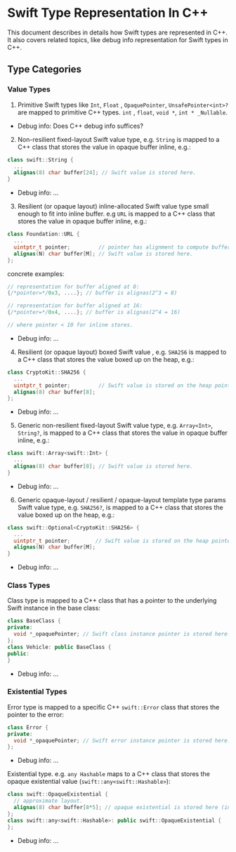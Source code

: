 # Swift Type Representation In C++

This document describes in details how Swift types are represented in C++.
It also covers related topics, like debug info representation for Swift types in
C++.

## Type Categories

### Value Types

1) Primitive Swift types like `Int`, `Float` , `OpaquePointer`, `UnsafePointer<int>?` are mapped to primitive C++ types. `int` , `float`, `void *`, `int * _Nullable`.

* Debug info: Does C++ debug info suffices?

2) Non-resilient fixed-layout Swift value type, e.g. `String` is mapped to a C++ class that stores the value in opaque buffer inline, e.g.:

```c++
class swift::String {
  ...
  alignas(8) char buffer[24]; // Swift value is stored here.
}
```

* Debug info: ...


3) Resilient (or opaque layout) inline-allocated Swift value type small enough to fit into inline buffer. e.g `URL` is mapped to a C++ class that stores the value in opaque buffer inline, e.g.:

```c++
class Foundation::URL {
  ...
  uintptr_t pointer;         // pointer has alignment to compute buffer offset?
  alignas(N) char buffer[M]; // Swift value is stored here.
};
```

concrete examples:

```c++
// representation for buffer aligned at 8:
{/*pointer=*/0x3, ....}; // buffer is alignas(2^3 = 8)

// representation for buffer aligned at 16:
{/*pointer=*/0x4, ....}; // buffer is alignas(2^4 = 16)

// where pointer < 10 for inline stores.
```

* Debug info: ...


4) Resilient (or opaque layout) boxed Swift value , e.g. `SHA256` is mapped to a C++ class that stores the value boxed up on the heap, e.g.:

```c++
class CryptoKit::SHA256 {
  ...
  uintptr_t pointer;         // Swift value is stored on the heap pointed by this pointer.
  alignas(8) char buffer[8];
};
```

* Debug info: ...


5) Generic non-resilient fixed-layout Swift value type, e.g. `Array<Int>`, `String?`, is mapped to a C++ class that stores the value in opaque buffer inline, e.g.:

```c++
class swift::Array<swift::Int> {
  ...
  alignas(8) char buffer[8]; // Swift value is stored here.
}
```

* Debug info: ...


6) Generic opaque-layout / resilient / opaque-layout template type params Swift value type, e.g. `SHA256?`, is mapped to a C++ class that stores the value boxed up on the heap, e.g.:

```c++
class swift::Optional<CryptoKit::SHA256> {
  ...
  uintptr_t pointer;        // Swift value is stored on the heap pointed by this pointer.
  alignas(N) char buffer[M];
}
```

* Debug info: ...

### Class Types

Class type is mapped to a C++ class that has a pointer to the underlying Swift instance in the base class:

```c++
class BaseClass {
private:
  void *_opaquePointer; // Swift class instance pointer is stored here.
}; 
class Vehicle: public BaseClass {
public:
}
```

* Debug info: ...

### Existential Types

Error type is mapped to a specific C++ `swift::Error` class that stores the pointer to the error:

```c++
class Error {
private:
  void *_opaquePointer; // Swift error instance pointer is stored here.:
};
```

* Debug info: ...


Existential type. e.g. `any Hashable` maps to a C++ class that stores the opaque existential value (`swift::any<swift::Hashable>`):

```c++
class swift::OpaqueExistential {
  // approximate layout.
  alignas(8) char buffer[8*5]; // opaque existential is stored here (inline or boxed by Swift)
};
class swift::any<swift::Hashable>: public swift::OpaqueExistential {
};
```

* Debug info: ...
